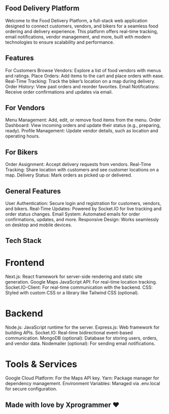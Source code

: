 ## Food Delivery Platform

Welcome to the Food Delivery Platform, a full-stack web application designed to connect customers, vendors, and bikers for a seamless food ordering and delivery experience. This platform offers real-time tracking, email notifications, vendor management, and more, built with modern technologies to ensure scalability and performance.

## Features
For Customers
Browse Vendors: Explore a list of food vendors with menus and ratings.
Place Orders: Add items to the cart and place orders with ease.
Real-Time Tracking: Track the biker’s location on a map during delivery.
Order History: View past orders and reorder favorites.
Email Notifications: Receive order confirmations and updates via email.

## For Vendors
Menu Management: Add, edit, or remove food items from the menu.
Order Dashboard: View incoming orders and update their status (e.g., preparing, ready).
Profile Management: Update vendor details, such as location and operating hours.


## For Bikers
Order Assignment: Accept delivery requests from vendors.
Real-Time Tracking: Share location with customers and see customer locations on a map.
Delivery Status: Mark orders as picked up or delivered.


## General Features
User Authentication: Secure login and registration for customers, vendors, and bikers.
Real-Time Updates: Powered by Socket.IO for live tracking and order status changes.
Email System: Automated emails for order confirmations, updates, and more.
Responsive Design: Works seamlessly on desktop and mobile devices.


## Tech Stack
# Frontend
Next.js: React framework for server-side rendering and static site generation.
Google Maps JavaScript API: For real-time location tracking.
Socket.IO-Client: For real-time communication with the backend.
CSS: Styled with custom CSS or a library like Tailwind CSS (optional).

# Backend
Node.js: JavaScript runtime for the server.
Express.js: Web framework for building APIs.
Socket.IO: Real-time bidirectional event-based communication.
MongoDB (optional): Database for storing users, orders, and vendor data.
Nodemailer (optional): For sending email notifications.

# Tools & Services
Google Cloud Platform: For the Maps API key.
Yarn: Package manager for dependency management.
Environment Variables: Managed via .env.local for secure configuration.

## Made with love by Xprogrammer ❤️
